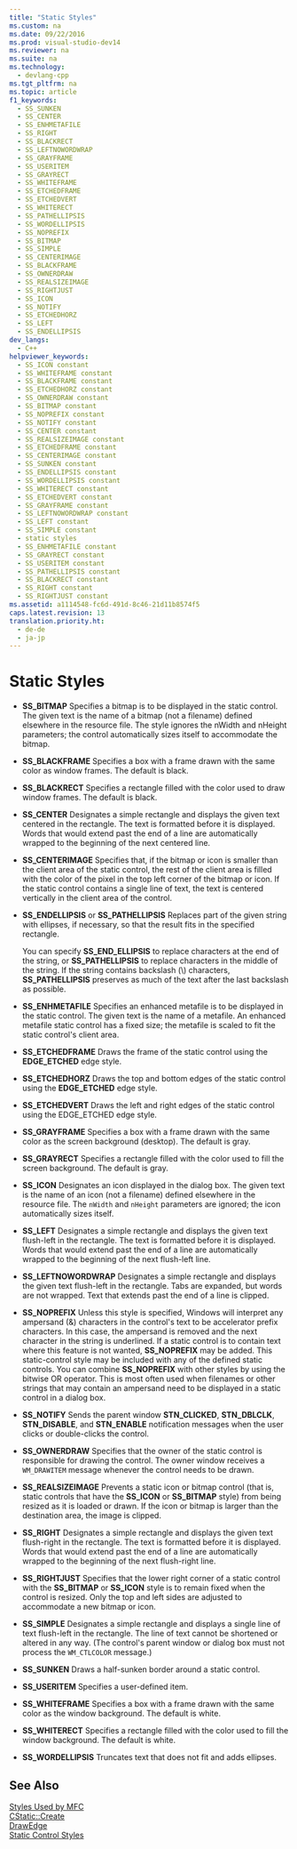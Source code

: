 ```yaml
---
title: "Static Styles"
ms.custom: na
ms.date: 09/22/2016
ms.prod: visual-studio-dev14
ms.reviewer: na
ms.suite: na
ms.technology: 
  - devlang-cpp
ms.tgt_pltfrm: na
ms.topic: article
f1_keywords: 
  - SS_SUNKEN
  - SS_CENTER
  - SS_ENHMETAFILE
  - SS_RIGHT
  - SS_BLACKRECT
  - SS_LEFTNOWORDWRAP
  - SS_GRAYFRAME
  - SS_USERITEM
  - SS_GRAYRECT
  - SS_WHITEFRAME
  - SS_ETCHEDFRAME
  - SS_ETCHEDVERT
  - SS_WHITERECT
  - SS_PATHELLIPSIS
  - SS_WORDELLIPSIS
  - SS_NOPREFIX
  - SS_BITMAP
  - SS_SIMPLE
  - SS_CENTERIMAGE
  - SS_BLACKFRAME
  - SS_OWNERDRAW
  - SS_REALSIZEIMAGE
  - SS_RIGHTJUST
  - SS_ICON
  - SS_NOTIFY
  - SS_ETCHEDHORZ
  - SS_LEFT
  - SS_ENDELLIPSIS
dev_langs: 
  - C++
helpviewer_keywords: 
  - SS_ICON constant
  - SS_WHITEFRAME constant
  - SS_BLACKFRAME constant
  - SS_ETCHEDHORZ constant
  - SS_OWNERDRAW constant
  - SS_BITMAP constant
  - SS_NOPREFIX constant
  - SS_NOTIFY constant
  - SS_CENTER constant
  - SS_REALSIZEIMAGE constant
  - SS_ETCHEDFRAME constant
  - SS_CENTERIMAGE constant
  - SS_SUNKEN constant
  - SS_ENDELLIPSIS constant
  - SS_WORDELLIPSIS constant
  - SS_WHITERECT constant
  - SS_ETCHEDVERT constant
  - SS_GRAYFRAME constant
  - SS_LEFTNOWORDWRAP constant
  - SS_LEFT constant
  - SS_SIMPLE constant
  - static styles
  - SS_ENHMETAFILE constant
  - SS_GRAYRECT constant
  - SS_USERITEM constant
  - SS_PATHELLIPSIS constant
  - SS_BLACKRECT constant
  - SS_RIGHT constant
  - SS_RIGHTJUST constant
ms.assetid: a1114548-fc6d-491d-8c46-21d11b8574f5
caps.latest.revision: 13
translation.priority.ht: 
  - de-de
  - ja-jp
---
```

# Static Styles
-   **SS_BITMAP** Specifies a bitmap is to be displayed in the static control. The given text is the name of a bitmap (not a filename) defined elsewhere in the resource file. The style ignores the nWidth and nHeight parameters; the control automatically sizes itself to accommodate the bitmap.  
  
-   **SS_BLACKFRAME** Specifies a box with a frame drawn with the same color as window frames. The default is black.  
  
-   **SS_BLACKRECT** Specifies a rectangle filled with the color used to draw window frames. The default is black.  
  
-   **SS_CENTER** Designates a simple rectangle and displays the given text centered in the rectangle. The text is formatted before it is displayed. Words that would extend past the end of a line are automatically wrapped to the beginning of the next centered line.  
  
-   **SS_CENTERIMAGE** Specifies that, if the bitmap or icon is smaller than the client area of the static control, the rest of the client area is filled with the color of the pixel in the top left corner of the bitmap or icon. If the static control contains a single line of text, the text is centered vertically in the client area of the control.  
  
-   **SS_ENDELLIPSIS** or **SS_PATHELLIPSIS** Replaces part of the given string with ellipses, if necessary, so that the result fits in the specified rectangle.  
  
     You can specify **SS_END_ELLIPSIS** to replace characters at the end of the string, or **SS_PATHELLIPSIS** to replace characters in the middle of the string. If the string contains backslash (\\) characters, **SS_PATHELLIPSIS** preserves as much of the text after the last backslash as possible.  
  
-   **SS_ENHMETAFILE** Specifies an enhanced metafile is to be displayed in the static control. The given text is the name of a metafile. An enhanced metafile static control has a fixed size; the metafile is scaled to fit the static control's client area.  
  
-   **SS_ETCHEDFRAME** Draws the frame of the static control using the **EDGE_ETCHED** edge style.  
  
-   **SS_ETCHEDHORZ** Draws the top and bottom edges of the static control using the **EDGE_ETCHED** edge style.  
  
-   **SS_ETCHEDVERT** Draws the left and right edges of the static control using the EDGE_ETCHED edge style.  
  
-   **SS_GRAYFRAME** Specifies a box with a frame drawn with the same color as the screen background (desktop). The default is gray.  
  
-   **SS_GRAYRECT** Specifies a rectangle filled with the color used to fill the screen background. The default is gray.  
  
-   **SS_ICON** Designates an icon displayed in the dialog box. The given text is the name of an icon (not a filename) defined elsewhere in the resource file. The `nWidth` and `nHeight` parameters are ignored; the icon automatically sizes itself.  
  
-   **SS_LEFT** Designates a simple rectangle and displays the given text flush-left in the rectangle. The text is formatted before it is displayed. Words that would extend past the end of a line are automatically wrapped to the beginning of the next flush-left line.  
  
-   **SS_LEFTNOWORDWRAP** Designates a simple rectangle and displays the given text flush-left in the rectangle. Tabs are expanded, but words are not wrapped. Text that extends past the end of a line is clipped.  
  
-   **SS_NOPREFIX** Unless this style is specified, Windows will interpret any ampersand (&) characters in the control's text to be accelerator prefix characters. In this case, the ampersand is removed and the next character in the string is underlined. If a static control is to contain text where this feature is not wanted, **SS_NOPREFIX** may be added. This static-control style may be included with any of the defined static controls. You can combine **SS_NOPREFIX** with other styles by using the bitwise OR operator. This is most often used when filenames or other strings that may contain an ampersand need to be displayed in a static control in a dialog box.  
  
-   **SS_NOTIFY** Sends the parent window **STN_CLICKED**, **STN_DBLCLK**, **STN_DISABLE**, and **STN_ENABLE** notification messages when the user clicks or double-clicks the control.  
  
-   **SS_OWNERDRAW** Specifies that the owner of the static control is responsible for drawing the control. The owner window receives a `WM_DRAWITEM` message whenever the control needs to be drawn.  
  
-   **SS_REALSIZEIMAGE** Prevents a static icon or bitmap control (that is, static controls that have the **SS_ICON** or **SS_BITMAP** style) from being resized as it is loaded or drawn. If the icon or bitmap is larger than the destination area, the image is clipped.  
  
-   **SS_RIGHT** Designates a simple rectangle and displays the given text flush-right in the rectangle. The text is formatted before it is displayed. Words that would extend past the end of a line are automatically wrapped to the beginning of the next flush-right line.  
  
-   **SS_RIGHTJUST** Specifies that the lower right corner of a static control with the **SS_BITMAP** or **SS_ICON** style is to remain fixed when the control is resized. Only the top and left sides are adjusted to accommodate a new bitmap or icon.  
  
-   **SS_SIMPLE** Designates a simple rectangle and displays a single line of text flush-left in the rectangle. The line of text cannot be shortened or altered in any way. (The control's parent window or dialog box must not process the `WM_CTLCOLOR` message.)  
  
-   **SS_SUNKEN** Draws a half-sunken border around a static control.  
  
-   **SS_USERITEM** Specifies a user-defined item.  
  
-   **SS_WHITEFRAME** Specifies a box with a frame drawn with the same color as the window background. The default is white.  
  
-   **SS_WHITERECT** Specifies a rectangle filled with the color used to fill the window background. The default is white.  
  
-   **SS_WORDELLIPSIS** Truncates text that does not fit and adds ellipses.  
  
## See Also  
 [Styles Used by MFC](../vs140/styles-used-by-mfc.md)   
 [CStatic::Create](../vs140/cstatic--create.md)   
 [DrawEdge](http://msdn.microsoft.com/library/windows/desktop/dd162477)   
 [Static Control Styles](http://msdn.microsoft.com/library/windows/desktop/bb760773)